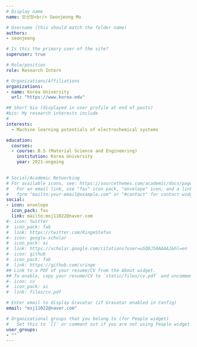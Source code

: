 ```yaml
---
# Display name
name: 모선정<br/> Seonjeong Mo

# Username (this should match the folder name)
authors:
- seonjeong

# Is this the primary user of the site?
superuser: true

# Role/position
role: Research Intern

# Organizations/Affiliations
organizations:
- name: Korea University
  url: "https://www.korea.edu"

## Short bio (displayed in user profile at end of posts)
#bio: My research interests include 
#
interests:
  - Machine learning potentials of electrochemical systems

education:
  courses:
  - course: B.S (Material Science and Engineering)
    institution: Korea University
    year: 2021-ongoing
  

# Social/Academic Networking
# For available icons, see: https://sourcethemes.com/academic/docs/page-builder/#icons
#   For an email link, use "fas" icon pack, "envelope" icon, and a link in the
#   form "mailto:your-email@example.com" or "#contact" for contact widget.
social:
- icon: envelope
  icon_pack: fas
  link: mailto:msj11022@naver.com
#- icon: twitter
#  icon_pack: fab
#  link: https://twitter.com/RingeStefan
#- icon: google-scholar
#  icon_pack: ai
#  link: https://scholar.google.com/citations?user=uSQ8J50AAAAJ&hl=en
#- icon: github
#  icon_pack: fab
#  link: https://github.com/sringe
## Link to a PDF of your resume/CV from the About widget.
## To enable, copy your resume/CV to `static/files/cv.pdf` and uncomment the lines below.
#- icon: cv
#  icon_pack: ai
#  link: files/cv.pdf

# Enter email to display Gravatar (if Gravatar enabled in Config)
email: "msj11022@naver.com"

# Organizational groups that you belong to (for People widget)
#   Set this to `[]` or comment out if you are not using People widget.
user_groups:
- ""
---
```



